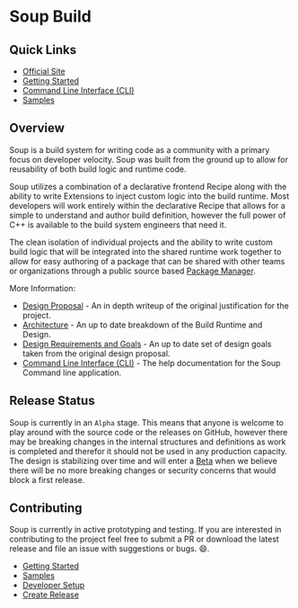 # Soup Build

## Quick Links
* [Official Site](https://www.soupbuild.com/)
* [Getting Started](./Docs/Getting-Started.md)
* [Command Line Interface (CLI)](./Docs/CLI.md)
* [Samples](./Docs/Samples.md)

## Overview
Soup is a build system for writing code as a community with a primary focus on developer velocity. Soup was built from the ground up to allow for reusability of both build logic and runtime code.

Soup utilizes a combination of a declarative frontend Recipe along with the ability to write Extensions to inject custom logic into the build runtime. Most developers will work entirely within the declarative Recipe that allows for a simple to understand and author build definition, however the full power of C++ is available to the build system engineers that need it.

The clean isolation of individual projects and the ability to write custom build logic that will be integrated into the shared runtime work together to allow for easy authoring of a package that can be shared with other teams or organizations through a public source based [Package Manager](https://www.soupbuild.com/).

More Information:
* [Design Proposal](./Docs/Proposal.md) - An in depth writeup of the original justification for the project.
* [Architecture](./Docs/Architecture.md) - An up to date breakdown of the Build Runtime and Design.
* [Design Requirements and Goals](./Docs/Design-Requirements-Goals.md) - An up to date set of design goals taken from the original design proposal.
* [Command Line Interface (CLI)](./Docs/CLI.md) - The help documentation for the Soup Command line application.

## Release Status
Soup is currently in an `Alpha` stage. This means that anyone is welcome to play around with the source code or the releases on GitHub, however there may be breaking changes in the internal structures and definitions as work is completed and therefor it should not be used in any production capacity. The design is stabilizing over time and will enter a [Beta](https://github.com/mwasplund/Soup/milestone/1) when we believe there will be no more breaking changes or security concerns that would block a first release.

## Contributing
Soup is currently in active prototyping and testing. If you are interested in contributing to the project feel free to submit a PR or download the latest release and file an issue with suggestions or bugs. :smile:.
* [Getting Started](./Docs/Getting-Started.md)
* [Samples](./Docs/Samples.md)
* [Developer Setup](./Docs/Developer-Setup.md)
* [Create Release](./Docs/Create-Release.md)
